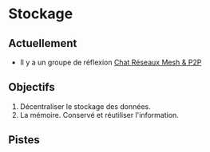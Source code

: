 
Stockage
===

## Actuellement

- Il y a un groupe de réflexion [Chat Réseaux Mesh & P2P](https://wiki.nuitdebout.fr/wiki/R%C3%A9seaux_Mesh_%26_P2P)


## Objectifs

1.	Décentraliser le stockage des données.
2.	La mémoire. Conservé et réutiliser l'information.

## Pistes

